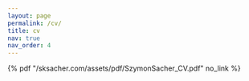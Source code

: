 ```yaml
---
layout: page
permalink: /cv/
title: cv
nav: true
nav_order: 4
---
```


 {% pdf "/sksacher.com/assets/pdf/SzymonSacher_CV.pdf" no_link %}

